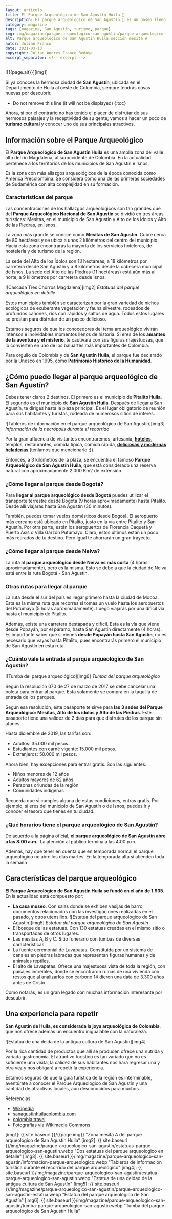 ```yaml
---
layout: articulo
title: El Parque Arqueológico de San Agustín Huila 🌄
description: El parque arqueológico de San Agustín 🌄 es un paseo lleno de descubrimientos misteriosos e impresionantes. Ven a conocer esta asombrosa cultura
category: magazine
tags: [magazine, San Agustín, turismo, parque]
img: img/magazine/parque-arqueologico-san-agustin/parque-arqueologico-mesita-a.webp
alt: Parque arqueológico de San Agustín Huila sección mesita A
autor: Julian Franco
date: 2021-03-13
copyright: Julian Andres Franco Bedoya
excerpt_separator: <!-- excerpt -->
---
```

![{{page.alt}}][img1]

Si ya conoces la hermosa ciudad de **San Agustín**, ubicada en el Departamento de Huila al oeste de Colombia, siempre tendrás cosas nuevas por descubrir.
<!-- excerpt -->

* Do not remove this line (it will not be displayed)
{:toc}

Ahora, si por el contrario no has tenido el placer de disfrutar de sus hermosos paisajes y la receptividad de su gente; vamos a hacer un poco de **turismo cultural** y conocer uno de sus principales atractivos.

## Información sobre el Parque Arqueológico

El **Parque Arqueológico de San Agustín Huila** es una amplia zona del valle alto del río Magdalena, al suroccidente de Colombia. En la actualidad pertenece a los territorios de los municipios de San Agustín e Isnos.

Es la zona con más allazgos arqueológicos de la época conocida como América Precolombina. Se considera como una de las primeras sociedades de Sudamérica con alta complejidad en su formación.

### Características del parque

Las concentraciones de los hallazgos arqueológicos son tan grandes que del **Parque Arqueológico Nacional de San Agustín** se dividió en tres áreas turísticas: Mesitas, en el municipio de San Agustín y Alto de los Ídolos y Alto de las Piedras, en Isnos.

La zona más grande se conoce como **Mesitas de San Agustín**. Cubre cerca de 80 hectáreas y se ubica a unos 2 kilómetros del centro del municipio. Hacia esta zona encontrarás la mayoría de los servicios hoteleros, de hostelería y de turismo de la región.

La sede del Alto de los Ídolos son 13 hectáreas, a 18 kilómetros por carretera desde San Agustín y a 8 kilómetros desde la cabecera municipal de Isnos. La sede del Alto de las Piedras (11 hectáreas) está aún más al norte, a 9 kilómetros por carretera desde Isnos.

![Cascada Tres Chorros Magdalena][img2]
*Estatuas del parque arqueológico en detalle*

Estos municipios también se caracterizan por la gran variedad de nichos ecológicos de exuberante vegetación y fauna silvestre, rodeados de profundos cañones, ríos con rápidos y saltos de agua. Todos estos lugares se prestan para disfrutar de un paseo delicioso.

Estamos seguros de que los conocedores del tema arqueológico vivirán intensos e inolvidables momentos llenos de historia. Si eres de los **amantes de la aventura y el misterio**, te cautivará con sus figuras majestuosas, que lo convierten en uno de los baluartes más importantes de Colombia.

Para orgullo de Colombia y de **San Agustín Huila**, el parque fue declarado por la Unesco en 1995, como **Patrimonio Histórico de la Humanidad**.

## ¿Cómo puedo llegar al parque arqueológico de San Agustín?

Debes tener claros 2 destinos. El primero es el municipio de **Pitalito Huila**. El segundo es el municipio de **San Agustín Huila**. Después de llegar a San Agustín, te diriges hasta la plaza principal. Es el lugar obligatorio de reunión para sus habitantes y turistas, rodeada de numerosos sitios de interés.

![Tableros de información en el parque arqueológico de San Agustín][img3]
*Información de la necrópolis durante el recorrido*

Por la gran afluencia de visitantes encontraremos, artesanía, **[hoteles](https://sanagustinhuilacolombia.com.co/hoteles-san-agustin-huila-colombia/)**, templos, restaurantes, comida típica, comida rápida, **[deliciosas y modernas heladerías](https://gurcoff.com)** (teníamos que mencionarlo ;)).

Entonces, a 3 kilómetros de la plaza, se encuentra el famoso **Parque Arqueológico de San Agustín Huila**, que está considerado una reserva natural con aproximadamente 2.000 Km2 de extensión.

### ¿Cómo llegar al parque desde Bogotá?

Para **llegar al parque arqueológico desde Bogotá** puedes utilizar el transporte terrestre desde Bogotá (9 horas aproximadamente) hasta Pitalito. Desde allí viajarás hasta San Agustín (30 minutos).

También, puedes tomar vuelos domésticos desde Bogotá. El aeropuerto más cercano está ubicado en Pitalito, justo en la vía entre Pitalito y San Agustín. Por otra parte, están los aeropuertos de Florencia Caquetá y Puerto Asís o Villa Garzón Putumayo. Claro, estos últimos están un poco más retirados de tu destino. Pero igual te ahorrarán un gran trayecto.

### ¿Cómo llegar al parque desde Neiva?

La ruta al **parque arqueológico desde Neiva es más corta** (4 horas aproximadamente), pero es la misma. Esto se debe a que la ciudad de Neiva está entre la ruta Bogotá - San Agustín.

### Otras rutas para llegar al parque

La ruta desde el sur del país es llegar primero hasta la ciudad de Mocoa. Esta es la misma ruta que recorres si tomas un vuelo hasta los aeropuertos del Putumayo (5 horas aproximadamente). Luego viajarás por una difícil vía hasta el municipio de Pitalito.

Además, existe una carretera destapada y difícil. Esta es la vía que viene desde Popayán, por el páramo, hasta San Agustín directamente (4 horas). Es importante saber que si vienes **desde Popayán hasta San Agustín**, no es necesario que vayas hasta Pitalito, pues encontrarás primero el municipio de San Agustín en esta ruta.

### ¿Cuánto vale la entrada al parque arqueológico de San Agustín?

![Tumba del parque arqueológico][img6]
*Tumba del parque arqueológico*

Según la resolución 070 de 27 de marzo de 2017 se debe cancelar una boleta para entrar al parque. Esta solamente se compra en la taquilla de entrada de los parques.

Según esa resolución, este pasaporte te sirve para **las 3 sedes del Parque Arqueológico: Mesitas, Alto de los ídolos y Alto de las Piedras**. Este pasaporte tiene una validez de 2 días para que disfrutes de los parque sin afanes.

Hasta diciembre de 2019, las tarifas son:

* Adultos: 35.000 mil pesos.
* Estudiantes con carné vigente: 15.000 mil pesos.
* Extranjeros: 50.000 mil pesos.

Ahora bien, hay excepciones para entrar gratis. Son las siguientes:

* Niños menores de 12 años
* Adultos mayores de 62 años
* Personas oriundas de la región
* Comunidades indígenas

Recuerda que si cumples alguna de estas condiciones, entras gratis. Por ejemplo, si eres del municipio de San Agustín o de Isnos, puedes ir y conocer el tesoro que tienes en tu ciudad.

### ¿Qué horarios tiene el parque arqueológico de San Agustín?

De acuerdo a la página oficial, **el parque arqueológico de San Agustín abre a las 8:00 a.m.**. La atención al público termina a las 4:00 p.m.

Además, hay que tener en cuenta que en temporada normal el parque arqueológico no abre los días martes. En la temporada alta sí atienden toda la semana

## Características del parque arqueológico

**El Parque Arqueológico de San Agustín Huila se fundó en el año de 1.935**. En la actualidad está compuesto por:

* **La casa museo**. Con salas donde se exhiben vasijas de barro, documentos relacionados con las investigaciones realizadas en el pasado, y otros utensilios.
![Estatua del parque arqueológico de San Agustín][img5]
*Estatua del parque arqueológico de San Agustín*
* El bosque de las estatuas. Con 130 estatuas creadas en el mismo sitio o transportadas de otros lugares.
* Las mesitas A, B y C. Sitio funerario con tumbas de diversas características.
* La fuente ceremonial de Lavapatas. Constituida por un sistema de canales en piedras labradas que representan figuras humanas y de animales reptiles.
* El alto de Lavapatas. Ofrece una majestuosa vista de toda la región, con paisajes increíbles, donde se encontraron ruinas de una vivienda con restos que al analizarlos con carbono 14 dieron una data de 3.300 años antes de Cristo.

Como notarás, es un gran legado con muchas información interesante por descubrir.

## Una experiencia para repetir

**San Agustín de Huila, es considerada la joya arqueológica de Colombia**, que nos ofrece además un encuentro inigualable con la naturaleza.

![Estatua de una deida de la antigua cultura de San Agustín][img4]

Por la rica cantidad de productos que allí se producen ofrece una nutrida y variada gastronomía. El atractivo turístico es tan variado que no es suficiente una visita, la calidez de sus habitantes nos hará regresar una y otra vez y nos obligará a repetir la experiencia.

Estamos seguros de que la guía turística de la región es interminable, aventúrate a conocer el Parque Arqueológico de San Agustín y una cantidad de atractivos locales, aún desconocidos para muchos.

Referencias:

* [Wikipedia](https://es.wikipedia.org/wiki/Parque_arqueol%C3%B3gico_de_San_Agust%C3%ADn)
* [sanagustinhuilacolombia.com](https://sanagustinhuilacolombia.com.co/parque-arqueologico-de-san-agustin/)
* [colombia.travel](https://colombia.travel/es/san-agustin)
* [Fotografías via Wikimedia Commons](https://commons.wikimedia.org/w/index.php?title=Special:Search&limit=20&offset=80&profile=default&search=parque+arqueologico+de+san+agustin&advancedSearch-current={}&ns0=1&ns6=1&ns12=1&ns14=1&ns100=1&ns106=1)

[img1]: {{ site.baseurl }}/{{page.img}} "Zona mesita A del parque arqueológico de San Agustín Huila"
[img2]: {{ site.baseurl }}/img/magazine/parque-arqueologico-san-agustin/estatuas-parque-arqueologico-san-agustin.webp "Dos estatuas del parque arqueologico en detalle"
[img3]: {{ site.baseurl }}/img/magazine/parque-arqueologico-san-agustin/informacion-parque-arqueologico.webp "Tableros de información turística durante el recorrido del parque arqueológico"
[img4]: {{ site.baseurl }}/img/magazine/parque-arqueologico-san-agustin/estatua-parque-arqueologico-san-agustin.webp "Estatua de una deidad de la antigua cultura de San Agustín"
[img5]: {{ site.baseurl }}/img/magazine/parque-arqueologico-san-agustin/parque-arqueologico-san-agustin-estatua.webp "Estatua del parque arqueológico de San Agustín"
[img6]: {{ site.baseurl }}/img/magazine/parque-arqueologico-san-agustin/tumba-parque-arqueologico-san-agustin.webp "Tumba del parque arqueológico de San Agustín Huila"
